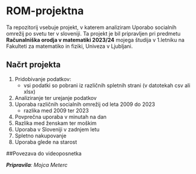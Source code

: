 # ROM-projektna

Ta repozitorij vsebuje projekt, v katerem analiziram Uporabo socialnih omrežij po svetu ter v sloveniji. Ta projekt je bil pripravljen pri predmetu **Računalniška orodja v matematiki 2023/24** mojega študija v 1.letniku na Fakulteti za matematiko in fiziki, Univeza v Ljubljani.

## Načrt projekta
1. Pridobivanje podatkov:
   * vsi podatki so pobrani iz različnih spletnih strani (v datotekah csv ali xlsx)
2. Analiziranje ter urejanje podatkov
3. Uporaba različnih socialnih omrežij od leta 2009 do 2023
   * razlika med 2009 ter 2023
4. Povprečna uporaba v minutah na dan
5. Razlika med ženskam ter moškim
6. Uporaba v Sloveniji v zadnjem letu
7. Spletno nakupovanje
8. Uporaba glede na starost

##Povezava do videoposnetka

_**Pripravila**: Mojca Meterc_
